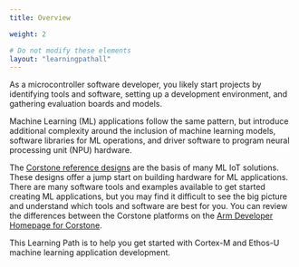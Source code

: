 ```yaml
---
title: Overview

weight: 2

# Do not modify these elements
layout: "learningpathall"
---
```


As a microcontroller software developer, you likely start projects by identifying tools and software, setting up a development environment, and gathering evaluation boards and models.

Machine Learning (ML) applications follow the same pattern, but introduce additional complexity around the inclusion of machine learning models, software libraries for ML operations, and driver software to program neural processing unit (NPU) hardware.

The [Corstone reference designs](https://www.arm.com/products/silicon-ip-subsystems) are the basis of many ML IoT solutions. These designs offer a jump start on building hardware for ML applications. There are many software tools and examples available to get started creating ML applications, but you may find it difficult to see the big picture and understand which tools and software are best for you. You can review the differences between the Corstone platforms on the [Arm Developer Homepage for Corstone](https://developer.arm.com/documentation/102801/latest/).

This Learning Path is to help you get started with Cortex-M and Ethos-U machine learning application development.
